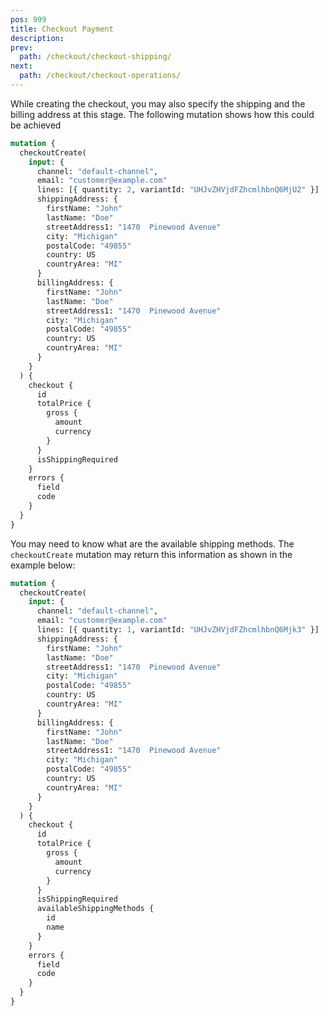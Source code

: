 ```yaml
---
pos: 999 
title: Checkout Payment 
description: 
prev:
  path: /checkout/checkout-shipping/
next:
  path: /checkout/checkout-operations/
---
```


While creating the checkout, you may also specify the shipping and the billing address at this stage. The following mutation shows how this could be achieved

```graphql
mutation {
  checkoutCreate(
    input: {
      channel: "default-channel",
      email: "customer@example.com"
      lines: [{ quantity: 2, variantId: "UHJvZHVjdFZhcmlhbnQ6MjU2" }]
      shippingAddress: {
        firstName: "John"
        lastName: "Doe"
        streetAddress1: "1470  Pinewood Avenue"
        city: "Michigan"
        postalCode: "49855"
        country: US
        countryArea: "MI"
      }
      billingAddress: {
        firstName: "John"
        lastName: "Doe"
        streetAddress1: "1470  Pinewood Avenue"
        city: "Michigan"
        postalCode: "49855"
        country: US
        countryArea: "MI"
      }
    }
  ) {
    checkout {
      id
      totalPrice {
        gross {
          amount
          currency
        }
      }
      isShippingRequired
    }
    errors {
      field
      code
    }
  }
}
```

You may need to know what are the available shipping methods. The `checkoutCreate` mutation may return this information as shown in the example below:

```graphql
mutation {
  checkoutCreate(
    input: {
      channel: "default-channel",
      email: "customer@example.com"
      lines: [{ quantity: 1, variantId: "UHJvZHVjdFZhcmlhbnQ6Mjk3" }]
      shippingAddress: {
        firstName: "John"
        lastName: "Doe"
        streetAddress1: "1470  Pinewood Avenue"
        city: "Michigan"
        postalCode: "49855"
        country: US
        countryArea: "MI"
      }
      billingAddress: {
        firstName: "John"
        lastName: "Doe"
        streetAddress1: "1470  Pinewood Avenue"
        city: "Michigan"
        postalCode: "49855"
        country: US
        countryArea: "MI"
      }
    }
  ) {
    checkout {
      id
      totalPrice {
        gross {
          amount
          currency
        }
      }
      isShippingRequired
      availableShippingMethods {
        id
        name
      }
    }
    errors {
      field
      code
    }
  }
}
```